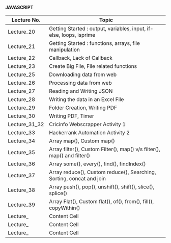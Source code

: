 __JAVASCRIPT__

Lecture No.   | Topic
------------- | -------------
Lecture_20    | Getting Started : output, variables, input, if-else, loops, isprime
Lecture_21    | Getting Started : functions, arrays, file manipulation
Lecture_22    | Callback, Lack of Callback
Lecture_23    | Create Big File, File related functions
Lecture_25    | Downloading data from web
Lecture_26    | Processing data from web
Lecture_27    | Reading and Writing JSON
Lecture_28    | Writing the data in an Excel File
Lecture_29    | Folder Creation, Writing PDF
Lecture_30    | Writing PDF, Timer
Lecture_31_32 | Cricinfo Webscrapper Activity 1
Lecture_33    | Hackerrank Automation Activity 2
Lecture_34    | Array map(), Custom map()
Lecture_35    | Array filter(), Custom Filter(), map() v/s filter(), map() and filter()
Lecture_36    | Array some(), every(), find(), findIndex()
Lecture_37    | Array reduce(), Custom reduce(), Searching, Sorting, concat and join
Lecture_38    | Array push(), pop(), unshift(), shift(), slice(), splice()
Lecture_39    | Array Flat(), Custom flat(), of(), from(), fill(), copyWithin()
Lecture_      | Content Cell
Lecture_      | Content Cell
Lecture_      | Content Cell
